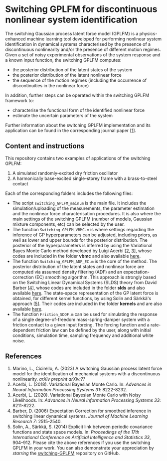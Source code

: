 # Switching GPLFM for discontinuous nonlinear system identification

The switching Gaussian process latent force model (GPLFM) is a physics-enhanced machine learning tool developed for performing nonlinear system identification in dynamical systems characterised by the presence of a discontinuous nonlinearity and/or the presence of different motion regimes. Given a set of noisy experimental observations of the system response and a known input function, the switching GPLFM computes:
- the posterior distribution of the latent states of the system
- the posterior distribution of the latent nonlinear force 
- the sequence of the motion regimes (including the occurrence of discontinuities in the nonlinear force)

In addition, further steps can be operated within the switching GPLFM framework to:
- characterise the functional form of the identified nonlinear force
- estimate the uncertain parameters of the system

Further information about the switching GPLFM implementation and its application can be found in the corresponding journal paper [[1](https://github.com/l-marino/switching-GPLFM/edit/main/README.md#references)].
## Content and instructions

This repository contains two examples of applications of the switching GPLFM:
1. A simulated randomly-excited dry friction oscillator 
2. A harmonically base-excited single-storey frame with a brass-to-steel contact

Each of the corresponding folders includes the following files:
- The script `switching_GPLFM_main.m` is the main file. It includes the simulation/uploading of the measurements, the parameter estimation and the nonlinear force characterisation procedures. It is also where the main settings of the switching GPLFM (number of models, Gaussian mixture components, etc) can be selected by the user.
- The function `Switching_GPLFM_VBMC.m` is where settings regarding the inference of GP hyperparameters can be adjusted, including priors, as well as lower and upper bounds for the posterior distribution. The posterior of the hyperparameters is inferred by using the Variational Bayes Monte Carlo method developed by Luigi Acerbi  [[2](https://github.com/l-marino/switching-GPLFM/edit/main/README.md#references), [3](https://github.com/l-marino/switching-GPLFM/edit/main/README.md#references)], whose codes are included in the folder **vbmc** and also available [here](https://github.com/acerbilab/vbmc).
- The function `Switching_GPLFM_ADF_EC.m` is the core of the method. The posterior distribution of the latent states and nonlinear force are computed via assumed density filtering (ADF) and an expectation-correction (EC) smoothing algorithm. This approach is strongly based on the Switching Linear Dynamical Systems (SLDS) theory from David Barber [[4](https://github.com/l-marino/switching-GPLFM/edit/main/README.md#references)], whose codes are included in the folder **slds** and also available [here](http://web4.cs.ucl.ac.uk/staff/D.Barber/software/slds.zip). The state-space representation of the GP latent force is obtained, for different kernel functions, by using Solin and Särkkä's approach [[5](https://github.com/l-marino/switching-GPLFM/edit/main/README.md#references)]. Their codes are included in the folder **kernels** and are also available [here](https://users.aalto.fi/~asolin/documents/pdf/Solin-Sarkka-2014-AISTATS-code.zip).
- The function `Friction_SDOF.m` can be used for simulating the response of a single degree-of-freedom mass-spring-damper system with a friction contact to a given input forcing. The forcing function and a rate-dependent friction law can be defined by the user, along with initial conditions, simulation time, sampling frequency and additional white noise.


## References

1. Marino, L., Cicirello, A. (2023) A switching Gaussian process latent force model for the identification of mechanical systems with a discontinuous nonlinearity. *arXiv preprint arXiv:??*
2. Acerbi, L. (2018). Variational Bayesian Monte Carlo. In: *Advances in Neural Information Processing Systems 31*: 8222-8232.
3. Acerbi, L. (2020). Variational Bayesian Monte Carlo with Noisy Likelihoods. In: *Advances in Neural Information Processing Systems 33*: 8211-8222.
4. Barber, D. (2006) Expectation Correction for smoothed inference in switching linear dynamical systems. *Journal of Machine Learning Research 7*: 2515-2540.
5. Solin, A., Särkkä, S. (2014) Explicit link between periodic covariance functions and state space models. In: *Proceedings of
the 17th International Conference on Artificial Intelligence and Statistics 33*, 904–912.
Please cite the above references if you use the switching GPLFM in your work. You can also demonstrate your appreciation by *starring* the [switching-GPLFM](https://github.com/l-marino/switching-GPLFM) repository on GitHub.
